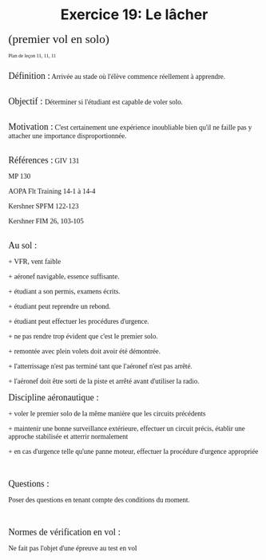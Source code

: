 <h1><center>
Exercice 19: Le l&acirc;cher</h1></center>
<P>
<FONT SIZE=5 FACE="Geneva">      (premier vol en solo)</FONT>
<P>
<FONT FACE="Geneva">         </FONT><FONT SIZE=1 FACE="Geneva">Plan
de le&ccedil;on 11, 11, 11<BR>
<BR>
</FONT>
<P>
<FONT SIZE=4 FACE="Geneva">D&eacute;finition :</FONT><FONT FACE="Geneva">
Arriv&eacute;e au stade o&ugrave; l'&eacute;l&egrave;ve commence
r&eacute;ellement &agrave;     apprendre.<BR>
<BR>
</FONT>
<P>
<FONT SIZE=4 FACE="Geneva">Objectif : </FONT><FONT FACE="Geneva">
 D&eacute;terminer si l'&eacute;tudiant est capable de voler solo.
<BR>
<BR>
</FONT>
<P>
<FONT SIZE=4 FACE="Geneva">Motivation :</FONT><FONT FACE="Geneva">
  C'est certainement une exp&eacute;rience inoubliable bien qu'il
ne    faille pas y attacher une importance disproportionn&eacute;e.
<BR>
<BR>
</FONT>
<P>
<FONT SIZE=4 FACE="Geneva">R&eacute;f&eacute;rences :</FONT><FONT FACE="Geneva">
GIV 131</FONT>
<P>
<FONT FACE="Geneva">   MP 130</FONT>
<P>
<FONT FACE="Geneva">   AOPA Flt Training 14-1 &agrave; 14-4</FONT>
<P>
<FONT FACE="Geneva">   Kershner SPFM  122-123</FONT>
<P>
<FONT FACE="Geneva">   Kershner FIM  26,  103-105<BR>
<BR>
</FONT>
<P>
<FONT SIZE=4 FACE="Geneva">Au sol :</FONT>
<P>
<FONT FACE="Geneva"> + VFR, vent faible</FONT>
<P>
<FONT FACE="Geneva"> + a&eacute;ronef navigable, essence suffisante.</FONT>
<P>
<FONT FACE="Geneva"> + &eacute;tudiant a son permis, examens &eacute;crits.</FONT>
<P>
<FONT FACE="Geneva"> + &eacute;tudiant peut reprendre un rebond.</FONT>
<P>
<FONT FACE="Geneva"> + &eacute;tudiant peut effectuer les proc&eacute;dures
d'urgence.</FONT>
<P>
<FONT FACE="Geneva"> + ne pas rendre trop &eacute;vident que c'est
le premier solo.</FONT>
<P>
<FONT FACE="Geneva"> + remont&eacute;e avec plein volets doit
avoir &eacute;t&eacute; d&eacute;montr&eacute;e.</FONT>
<P>
<FONT FACE="Geneva"> + l'atterrissage n'est pas termin&eacute;
tant que l'a&eacute;ronef n'est pas arr&ecirc;t&eacute;.</FONT>
<P>
<FONT FACE="Geneva"> + l'a&eacute;ronef doit &ecirc;tre sorti
de la piste et arr&ecirc;t&eacute; avant d'utiliser la       
    radio.<BR>
</FONT>
<P>
<FONT SIZE=4 FACE="Geneva">Discipline a&eacute;ronautique :</FONT>
<P>
<FONT FACE="Geneva"> + voler le premier solo de la m&ecirc;me
mani&egrave;re que les circuits pr&eacute;c&eacute;dents</FONT>
<P>
<FONT FACE="Geneva"> + maintenir une bonne surveillance ext&eacute;rieure,
effectuer un circuit  pr&eacute;cis, &eacute;tablir une approche
stabilis&eacute;e et atterrir normalement</FONT>
<P>
<FONT FACE="Geneva"> + en cas d'urgence telle qu'une panne moteur,
effectuer la proc&eacute;dure  d'urgence appropri&eacute;e<BR>
<BR>
<BR>
</FONT>
<P>
<FONT SIZE=4 FACE="Geneva">Questions :</FONT>
<P>
<FONT FACE="Geneva">Poser des questions en tenant compte des conditions
du moment.<BR>
<BR>
<BR>
</FONT>
<P>
<FONT SIZE=4 FACE="Geneva">Normes de v&eacute;rification en vol
:</FONT>
<P>
<FONT FACE="Geneva">Ne fait pas l'objet d'une &eacute;preuve au
test en vol<BR>
